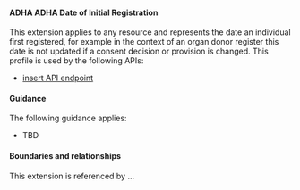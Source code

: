 #### ADHA ADHA Date of Initial Registration
This extension applies to any resource and represents the date an individual first registered, for example in the context of an organ donor register this date is not updated if a consent decision or provision is changed.
This profile is used by the following APIs:
* [insert API endpoint](StructureDefinition-TBD-1.html)


#### Guidance
The following guidance applies:
* TBD


#### Boundaries and relationships
This extension is referenced by ...